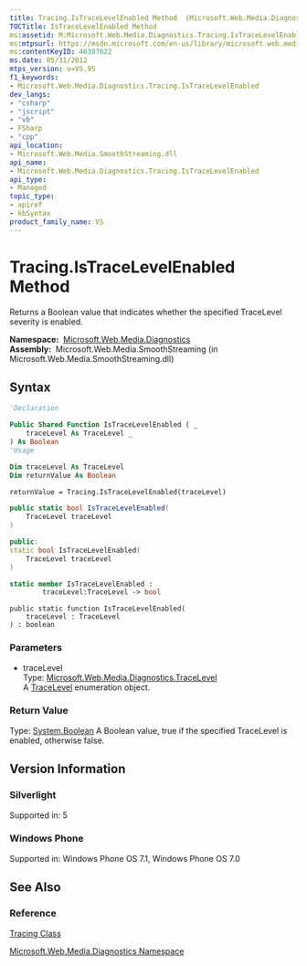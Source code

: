 ```yaml
---
title: Tracing.IsTraceLevelEnabled Method  (Microsoft.Web.Media.Diagnostics)
TOCTitle: IsTraceLevelEnabled Method
ms:assetid: M:Microsoft.Web.Media.Diagnostics.Tracing.IsTraceLevelEnabled(Microsoft.Web.Media.Diagnostics.TraceLevel)
ms:mtpsurl: https://msdn.microsoft.com/en-us/library/microsoft.web.media.diagnostics.tracing.istracelevelenabled(v=VS.95)
ms:contentKeyID: 46307622
ms.date: 05/31/2012
mtps_version: v=VS.95
f1_keywords:
- Microsoft.Web.Media.Diagnostics.Tracing.IsTraceLevelEnabled
dev_langs:
- "csharp"
- "jscript"
- "vb"
- FSharp
- "cpp"
api_location:
- Microsoft.Web.Media.SmoothStreaming.dll
api_name:
- Microsoft.Web.Media.Diagnostics.Tracing.IsTraceLevelEnabled
api_type:
- Managed
topic_type:
- apiref
- kbSyntax
product_family_name: VS
---
```


# Tracing.IsTraceLevelEnabled Method

Returns a Boolean value that indicates whether the specified TraceLevel severity is enabled.

**Namespace:**  [Microsoft.Web.Media.Diagnostics](microsoft-web-media-diagnostics-namespace_1.md)  
**Assembly:**  Microsoft.Web.Media.SmoothStreaming (in Microsoft.Web.Media.SmoothStreaming.dll)

## Syntax

```vb
'Declaration

Public Shared Function IsTraceLevelEnabled ( _
    traceLevel As TraceLevel _
) As Boolean
'Usage

Dim traceLevel As TraceLevel
Dim returnValue As Boolean

returnValue = Tracing.IsTraceLevelEnabled(traceLevel)
```

```csharp
public static bool IsTraceLevelEnabled(
    TraceLevel traceLevel
)
```

```cpp
public:
static bool IsTraceLevelEnabled(
    TraceLevel traceLevel
)
```

``` fsharp
static member IsTraceLevelEnabled : 
        traceLevel:TraceLevel -> bool 
```

```jscript
public static function IsTraceLevelEnabled(
    traceLevel : TraceLevel
) : boolean
```

### Parameters

  - traceLevel  
    Type: [Microsoft.Web.Media.Diagnostics.TraceLevel](tracelevel-enumeration-microsoft-web-media-diagnostics_1.md)  
    A [TraceLevel](tracelevel-enumeration-microsoft-web-media-diagnostics_1.md) enumeration object.

### Return Value

Type: [System.Boolean](https://msdn.microsoft.com/library/a28wyd50\(v=vs.95\))  
A Boolean value, true if the specified TraceLevel is enabled, otherwise false.

## Version Information

### Silverlight

Supported in: 5  

### Windows Phone

Supported in: Windows Phone OS 7.1, Windows Phone OS 7.0  

## See Also

### Reference

[Tracing Class](tracing-class-microsoft-web-media-diagnostics_1.md)

[Microsoft.Web.Media.Diagnostics Namespace](microsoft-web-media-diagnostics-namespace_1.md)

